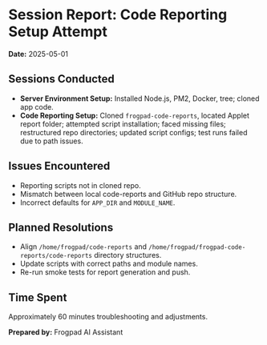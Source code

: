 # Session Report: Code Reporting Setup Attempt

**Date:** 2025-05-01

## Sessions Conducted
- **Server Environment Setup:** Installed Node.js, PM2, Docker, tree; cloned app code.
- **Code Reporting Setup:** Cloned `frogpad-code-reports`, located Applet report folder; attempted script installation; faced missing files; restructured repo directories; updated script configs; test runs failed due to path issues.

## Issues Encountered
- Reporting scripts not in cloned repo.
- Mismatch between local code-reports and GitHub repo structure.
- Incorrect defaults for `APP_DIR` and `MODULE_NAME`.

## Planned Resolutions
- Align `/home/frogpad/code-reports` and `/home/frogpad/frogpad-code-reports/code-reports` directory structures.
- Update scripts with correct paths and module names.
- Re-run smoke tests for report generation and push.

## Time Spent
Approximately 60 minutes troubleshooting and adjustments.

**Prepared by:** Frogpad AI Assistant
